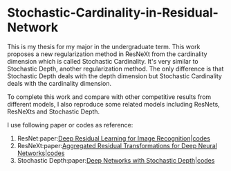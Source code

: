 # Stochastic-Cardinality-in-Residual-Network

This is my thesis for my major in the undergraduate term. This work proposes a new regularization method in ResNeXt from the cardinality dimension which is called Stochastic Cardinality. It's very similar to Stochastic Depth, another regularization method. The only difference is that Stochastic Depth deals with the depth dimension but Stochastic Cardinality deals with the cardinality dimension.

To complete this work and compare with other competitive results from different models, I also reproduce some related models including ResNets, ResNeXts and Stochastic Depth.

I use following paper or codes as reference:

1. ResNet:paper:[Deep Residual Learning for Image Recognition](https://arxiv.org/abs/1512.03385)|[codes](https://github.com/KellerJordan/ResNet-PyTorch-CIFAR10/)
2. ResNeXt:paper:[Aggregated Residual Transformations for Deep Neural Networks](https://arxiv.org/abs/1611.05431)|[codes](https://github.com/prlz77/ResNeXt.pytorch)
3. Stochastic Depth:paper:[Deep Networks with Stochastic Depth](https://arxiv.org/abs/1603.09382)|[codes](https://github.com/shamangary/Pytorch-Stochastic-Depth-Resnet)

